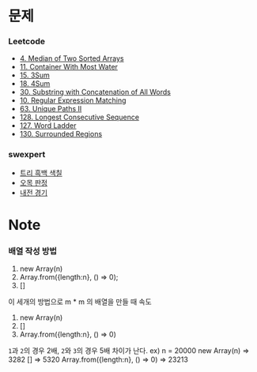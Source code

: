 # 문제

### Leetcode
- [4. Median of Two Sorted Arrays](https://leetcode.com/problems/median-of-two-sorted-arrays/)
- [11. Container With Most Water](https://leetcode.com/problems/container-with-most-water/)
- [15. 3Sum](https://leetcode.com/problems/3sum/)
- [18. 4Sum](https://leetcode.com/problems/4sum/)
- [30. Substring with Concatenation of All Words](https://leetcode.com/problems/substring-with-concatenation-of-all-words/)
- [10. Regular Expression Matching](https://leetcode.com/problems/regular-expression-matching/)
- [63. Unique Paths II](https://leetcode.com/problems/unique-paths-ii/)
- [128. Longest Consecutive Sequence](https://leetcode.com/problems/longest-consecutive-sequence/)
- [127. Word Ladder](https://leetcode.com/problems/word-ladder/)
- [130. Surrounded Regions](https://leetcode.com/problems/surrounded-regions/)

### swexpert
- [트리 흑백 색칠](https://swexpertacademy.com/main/code/problem/problemDetail.do?contestProbId=AWO6esOKOKQDFAWw)
- [오목 판정](https://swexpertacademy.com/main/code/problem/problemDetail.do?contestProbId=AXaSUPYqPYMDFASQ)
- [내전 경기](https://swexpertacademy.com/main/code/problem/problemDetail.do?contestProbId=AWO6esOKOKQDFAWw)


# Note
### 배열 작성 방법
1. new Array(n)
2. Array.from({length:n}, () => 0);
3. []

이 세개의 방법으로 m * m 의 배열을 만들 때 속도
1. new Array(n)
2. []
3. Array.from({length:n}, () => 0)

`1`과 `2`의 경우 2배, `2`와 `3`의 경우 5배 차이가 난다.
ex) n = 20000
new Array(n) => 3282
[] => 5320
Array.from({length:n}, () => 0) => 23213